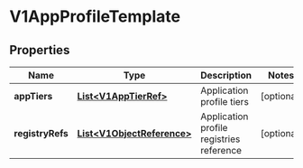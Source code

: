 # V1AppProfileTemplate

## Properties
Name | Type | Description | Notes
------------ | ------------- | ------------- | -------------
**appTiers** | [**List&lt;V1AppTierRef&gt;**](V1AppTierRef.md) | Application profile tiers |  [optional]
**registryRefs** | [**List&lt;V1ObjectReference&gt;**](V1ObjectReference.md) | Application profile registries reference |  [optional]
